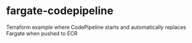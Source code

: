 # fargate-codepipeline
Terraform example where CodePipeline starts and automatically replaces Fargate when pushed to ECR
